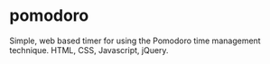 # pomodoro
Simple, web based timer for using the Pomodoro time management technique. HTML, CSS, Javascript, jQuery.

